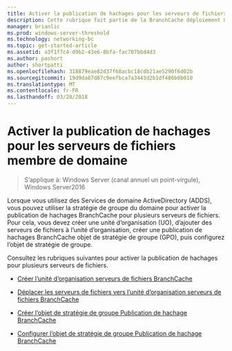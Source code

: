 ```yaml
---
title: Activer la publication de hachages pour les serveurs de fichiers membre de domaine
description: Cette rubrique fait partie de la BranchCache déploiement Guide pour Windows Server2016, qui montre comment déployer BranchCache en mode de cache distribué et hébergé d’optimiser l’utilisation de la bande passante réseau étendu dans les filiales
manager: brianlic
ms.prod: windows-server-threshold
ms.technology: networking-bc
ms.topic: get-started-article
ms.assetid: a3f1f7c4-d9b2-43e6-8bfa-fac707bbd4d3
ms.author: pashort
author: shortpatti
ms.openlocfilehash: 318879eae82d37f68acbc18cdb21ae5290f6d02b
ms.sourcegitcommit: 19d9da87d87c9eefbca7a3443d2b1df486b0b010
ms.translationtype: MT
ms.contentlocale: fr-FR
ms.lasthandoff: 03/28/2018
---
```

# <a name="enable-hash-publication-for-domain-member-file-servers"></a>Activer la publication de hachages pour les serveurs de fichiers membre de domaine

>S’applique à: Windows Server (canal annuel un point-virgule), Windows Server2016

Lorsque vous utilisez des Services de domaine ActiveDirectory (ADDS), vous pouvez utiliser la stratégie de groupe du domaine pour activer la publication de hachages BranchCache pour plusieurs serveurs de fichiers. Pour cela, vous devez créer une unité d’organisation (UO), d’ajouter des serveurs de fichiers à l’unité d’organisation, créer une publication de hachages BranchCache objet de stratégie de groupe (GPO), puis configurez l’objet de stratégie de groupe.  
  
Consultez les rubriques suivantes pour activer la publication de hachages pour plusieurs serveurs de fichiers.  
  
-   [Créer l’unité d’organisation serveurs de fichiers BranchCache](../../branchcache/deploy/Create-the-BranchCache-File-Servers-Organizational-Unit.md)  
  
-   [Déplacer les serveurs de fichiers vers l’unité d’organisation serveurs de fichiers BranchCache](../../branchcache/deploy/Move-File-Servers-to-the-BranchCache-File-Servers-Organizational-Unit.md)  
  
-   [Créer l’objet de stratégie de groupe Publication de hachage BranchCache](../../branchcache/deploy/Create-the-BranchCache-Hash-Publication-Group-Policy-Object.md)  
  
-   [Configurer l’objet de stratégie de groupe Publication de hachage BranchCache](../../branchcache/deploy/Configure-the-BranchCache-Hash-Publication-Group-Policy-Object.md)  
  


